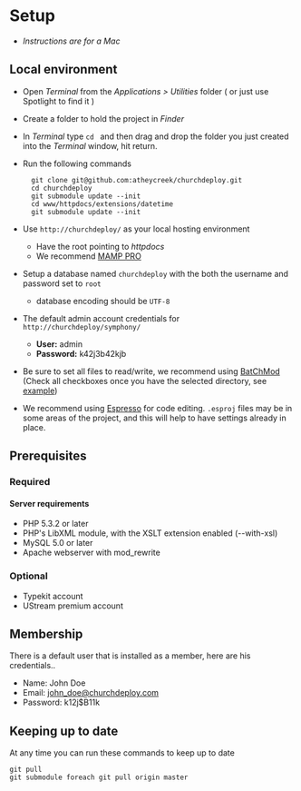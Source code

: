 # Setup

- *Instructions are for a Mac*

## Local environment

- Open *Terminal* from the *Applications > Utilities* folder ( or just use Spotlight to find it )
- Create a folder to hold the project in *Finder*
- In *Terminal* type `cd ` and then drag and drop the folder you just created into the *Terminal* window, hit return.
- Run the following commands

	   	git clone git@github.com:atheycreek/churchdeploy.git
		cd churchdeploy
		git submodule update --init
		cd www/httpdocs/extensions/datetime
		git submodule update --init

- Use `http://churchdeploy/` as your local hosting environment 
	- Have the root pointing to *httpdocs*
    - We recommend [MAMP PRO](http://www.shareit.com/programs.html?productid=300169372)
- Setup a database named `churchdeploy` with the both the username and password set to `root`
    - database encoding should be `UTF-8`
- The default admin account credentials for `http://churchdeploy/symphony/`
    - **User:** admin  
    - **Password:** k42j3b42kjb
- Be sure to set all files to read/write, we recommend using [BatChMod](http://www.lagentesoft.com/batchmod/index.html) (Check all checkboxes once you have the selected directory, see [example](http://see.weareinto.com/9Q73))
- We recommend using [Espresso](http://macrabbit.com/espresso/) for code editing. `.esproj` files may be in some areas of the project, and this will help to have settings already in place.

## Prerequisites

### Required

#### Server requirements

- PHP 5.3.2 or later
- PHP's LibXML module, with the XSLT extension enabled (--with-xsl)
- MySQL 5.0 or later
- Apache webserver with mod_rewrite

### Optional

- Typekit account
- UStream premium account

## Membership

There is a default user that is installed as a member, here are his credentials..

- Name: John Doe
- Email: john_doe@churchdeploy.com
- Password: k12j$B11k

## Keeping up to date

At any time you can run these commands to keep up to date

	git pull
	git submodule foreach git pull origin master